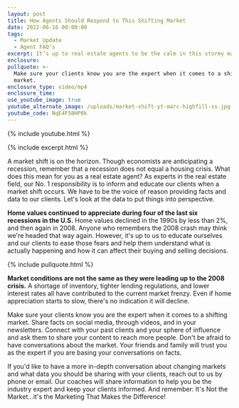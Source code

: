 ```yaml
---
layout: post
title: How Agents Should Respond to This Shifting Market
date: 2022-06-16 00:00:00
tags:
  - Market Update
  - Agent FAQ's
excerpt: It’s up to real estate agents to be the calm in this stormy market.
enclosure:
pullquote: >-
  Make sure your clients know you are the expert when it comes to a shifting
  market.
enclosure_type: video/mp4
enclosure_time:
use_youtube_image: true
youtube_alternate_image: /uploads/market-shift-yt-marc-highfill-ss.jpg
youtube_code: NqE4F5BHP0k
---
```

{% include youtube.html %}

{% include excerpt.html %}

A market shift is on the horizon. Though economists are anticipating a recession, remember that a recession does not equal a housing crisis. What does this mean for you as a real estate agent? As experts in the real estate field, our No. 1 responsibility is to inform and educate our clients when a market shift occurs. We have to be the voice of reason providing facts and data to our clients. Let's look at the data to put things into perspective.

**Home values continued to appreciate during four of the last six recessions in the U.S.** Home values declined in the 1990s by less than 2%, and then again in 2008. Anyone who remembers the 2008 crash may think we're headed that way again. However, it's up to us to educate ourselves and our clients to ease those fears and help them understand what is actually happening and how it can affect their buying and selling decisions.

{% include pullquote.html %}

**Market conditions are not the same as they were leading up to the 2008 crisis.** A shortage of inventory, tighter lending regulations, and lower interest rates all have contributed to the current market frenzy. Even if home appreciation starts to slow, there's no indication it will decline.&nbsp;

Make sure your clients know you are the expert when it comes to a shifting market. Share facts on social media, through videos, and in your newsletters. Connect with your past clients and your sphere of influence and ask them to share your content to reach more people. Don't be afraid to have conversations about the market. Your friends and family will trust you as the expert if you are basing your conversations on facts.

If you'd like to have a more in-depth conversation about changing markets and what data you should be sharing with your clients, reach out to us by phone or email. Our coaches will share information to help you be the industry expert and keep your clients informed. And remember: It's Not the Market…it's the Marketing That Makes the Difference\!
